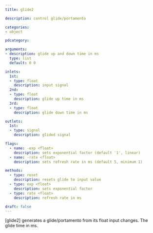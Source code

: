 ```yaml
---
title: glide2

description: control glide/portamento

categories:
- object

pdcategory:

arguments:
- description: glide up and down time in ms
  type: list
  default: 0 0

inlets:
  1st:
  - type: float
    description: input signal
  2nd:
  - type: float
    description: glide up time in ms
  3rd:
  - type: float
    description: glide down time in ms

outlets:
  1st:
  - type: signal
    description: glided signal

flags:
  - name: -exp <float>
    description: sets exponential factor (default '1', linear)
  - name: -rate <float>
    description: sets refresh rate in ms (default 5, minimum 1)

methods:
  - type: reset
    description: resets glide to input value
  - type: exp <float>
    description: sets exponential factor
  - type: rate <float>
    description: refresh rate in ms

draft: false
---
```


[glide2] generates a glide/portamento from its float input changes. The glide time in ms.

